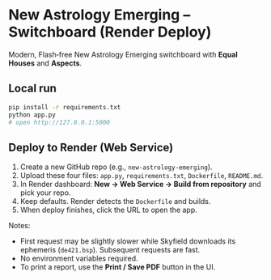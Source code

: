 # New Astrology Emerging – Switchboard (Render Deploy)

Modern, Flash‑free New Astrology Emerging switchboard with **Equal Houses** and **Aspects**.

## Local run
```bash
pip install -r requirements.txt
python app.py
# open http://127.0.0.1:5000
```

## Deploy to Render (Web Service)
1. Create a new GitHub repo (e.g., `new-astrology-emerging`).
2. Upload these four files: `app.py`, `requirements.txt`, `Dockerfile`, `README.md`.
3. In Render dashboard: **New → Web Service → Build from repository** and pick your repo.
4. Keep defaults. Render detects the `Dockerfile` and builds.
5. When deploy finishes, click the URL to open the app.

Notes:
- First request may be slightly slower while Skyfield downloads its ephemeris (`de421.bsp`). Subsequent requests are fast.
- No environment variables required.
- To print a report, use the **Print / Save PDF** button in the UI.
